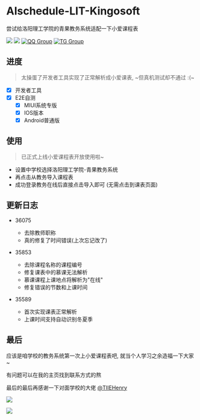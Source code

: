 # AIschedule-LIT-Kingosoft

尝试给洛阳理工学院的青果教务系统适配一下小爱课程表

[![](https://img.shields.io/badge/dynamic/json?color=blue&label=%E5%BC%80%E5%8F%91%E8%80%85&query=%24.coderName&url=https%3A%2F%2Fopen-schedule.ai.xiaomi.com%2Fapi%2Fcoder%3Ftb_id%3D36075%26amp?style=plastic)](https://blog.icepie.net/)
![](https://img.shields.io/badge/dynamic/json?color=blueviolet&label=%E4%BD%BF%E7%94%A8%E4%BA%BA%E6%95%B0&query=%24.usedNum&url=https%3A%2F%2Fopen-schedule.ai.xiaomi.com%2Fapi%2Fcoder%3Ftb_id%3D36075%26amp?style=plastic)
[![QQ Group](https://img.shields.io/badge/qq%20group-768887710-red.svg)](https://jq.qq.com/?_wv=1027&k=lz0XyN86)
[![TG Group](https://img.shields.io/badge/tg%20group-lit_edu-blue.svg)](https://t.me/lit_edu)

## 进度

> 太操蛋了开发者工具实现了正常解析成小爱课表, ~但真机测试却不通过 :(~

- [X] 开发者工具
- [X] E2E自测 
  - [X] MIUI系统专版
  - [X] IOS版本
  - [X] Android普通版

## 使用

> 已正式上线小爱课程表开放使用啦~

- 设置中学校选择洛阳理工学院-青果教务系统
- 再点击从教务导入课程表
- 成功登录教务在线后直接点击导入即可 (无需点击到课表页面)

## 更新日志

- 36075
  - 去除教师职称
  - 真的修复了时间错误(上次忘记改了)

- 35853
  - 去除课程名称的课程编号
  - 修复课表中的慕课无法解析
  - 慕课课程上课地点将解析为"在线"
  - 修复错误的节数和上课时间

- 35589
  - 首次实现课表正常解析
  - 上课时间支持自动识别冬夏季

## 最后

应该是咱学校的教务系统第一次上小爱课程表吧, 就当个人学习之余造福一下大家 ~

有问题可以在我的主页找到联系方式的熬

最后的最后再感谢一下对面学校的大佬 [@TIIEHenry](https://github.com/TIIEHenry)

![](https://vkceyugu.cdn.bspapp.com/VKCEYUGU-b1ebbd3c-ca49-405b-957b-effe60782276/9ead5234-f104-40bc-9c89-827339a013c9.jpg)

![](https://vkceyugu.cdn.bspapp.com/VKCEYUGU-b1ebbd3c-ca49-405b-957b-effe60782276/d4ee15e3-e931-450a-b814-143c518d9765.jpg)
